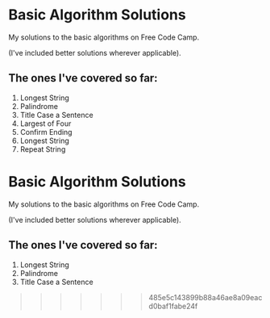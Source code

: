 
Basic Algorithm Solutions
=========================


My solutions to the basic algorithms on Free Code Camp.

(I've included better solutions wherever applicable).

The ones I've covered so far:
------------------------------

1. Longest String
2. Palindrome
3. Title Case a Sentence
4. Largest of Four
5. Confirm Ending
6. Longest String
7. Repeat String


Basic Algorithm Solutions
=========================


My solutions to the basic algorithms on Free Code Camp.

(I've included better solutions wherever applicable).

The ones I've covered so far:
------------------------------

1. Longest String
2. Palindrome
3. Title Case a Sentence
>>>>>>> 485e5c143899b88a46ae8a09eacd0baf1fabe24f

